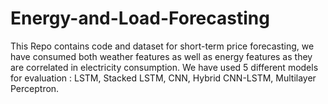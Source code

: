 # Energy-and-Load-Forecasting
This Repo contains code and dataset for short-term price forecasting, we have consumed both weather features as well as energy features as they are correlated in electricity consumption.
We have used 5 different models for evaluation : LSTM, Stacked LSTM, CNN, Hybrid CNN-LSTM, Multilayer Perceptron.
